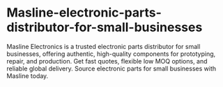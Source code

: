 # Masline-electronic-parts-distributor-for-small-businesses
Masline Electronics is a trusted electronic parts distributor for small businesses, offering authentic, high-quality components for prototyping, repair, and production. Get fast quotes, flexible low MOQ options, and reliable global delivery. Source electronic parts for small businesses with Masline today.
